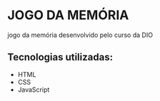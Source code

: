# JOGO DA MEMÓRIA

jogo da memória desenvolvido pelo curso da DIO

## Tecnologias utilizadas:
- HTML
- CSS
- JavaScript
